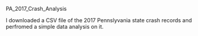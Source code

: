  PA_2017_Crash_Analysis
 
 I downloaded a CSV file of the 2017 Pennslyvania state crash records and perfromed a simple data analysis on it.
